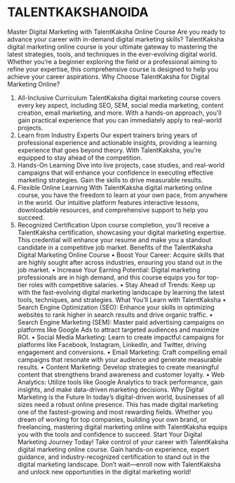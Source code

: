 # TALENTKAKSHANOIDA

Master Digital Marketing with TalentKaksha Online Course
Are you ready to advance your career with in-demand digital marketing skills? TalentKaksha digital marketing online course is your ultimate gateway to mastering the latest strategies, tools, and techniques in the ever-evolving digital world. Whether you’re a beginner exploring the field or a professional aiming to refine your expertise, this comprehensive course is designed to help you achieve your career aspirations.
Why Choose TalentKaksha for Digital Marketing Online?
1.	All-Inclusive Curriculum
TalentKaksha digital marketing course covers every key aspect, including SEO, SEM, social media marketing, content creation, email marketing, and more. With a hands-on approach, you'll gain practical experience that you can immediately apply to real-world projects.
2.	Learn from Industry Experts
Our expert trainers bring years of professional experience and actionable insights, providing a learning experience that goes beyond theory. With TalentKaksha, you’re equipped to stay ahead of the competition.
3.	Hands-On Learning
Dive into live projects, case studies, and real-world campaigns that will enhance your confidence in executing effective marketing strategies. Gain the skills to drive measurable results.
4.	Flexible Online Learning
With TalentKaksha digital marketing online course, you have the freedom to learn at your own pace, from anywhere in the world. Our intuitive platform features interactive lessons, downloadable resources, and comprehensive support to help you succeed.
5.	Recognized Certification
Upon course completion, you'll receive a TalentKaksha certification, showcasing your digital marketing expertise. This credential will enhance your resume and make you a standout candidate in a competitive job market.
Benefits of the TalentKaksha Digital Marketing Online Course
•	Boost Your Career: Acquire skills that are highly sought after across industries, ensuring you stand out in the job market.
•	Increase Your Earning Potential: Digital marketing professionals are in high demand, and this course equips you for top-tier roles with competitive salaries.
•	Stay Ahead of Trends: Keep up with the fast-evolving digital marketing landscape by learning the latest tools, techniques, and strategies.
What You’ll Learn with TalentKaksha
•	Search Engine Optimization (SEO): Enhance your skills in optimizing websites to rank higher in search results and drive organic traffic.
•	Search Engine Marketing (SEM): Master paid advertising campaigns on platforms like Google Ads to attract targeted audiences and maximize ROI.
•	Social Media Marketing: Learn to create impactful campaigns for platforms like Facebook, Instagram, LinkedIn, and Twitter, driving engagement and conversions.
•	Email Marketing: Craft compelling email campaigns that resonate with your audience and generate measurable results.
•	Content Marketing: Develop strategies to create meaningful content that strengthens brand awareness and customer loyalty.
•	Web Analytics: Utilize tools like Google Analytics to track performance, gain insights, and make data-driven marketing decisions.
Why Digital Marketing is the Future
In today’s digital-driven world, businesses of all sizes need a robust online presence. This has made digital marketing one of the fastest-growing and most rewarding fields. Whether you dream of working for top companies, building your own brand, or freelancing, mastering digital marketing online with TalentKaksha equips you with the tools and confidence to succeed.
Start Your Digital Marketing Journey Today!
Take control of your career with TalentKaksha digital marketing online course. Gain hands-on experience, expert guidance, and industry-recognized certification to stand out in the digital marketing landscape.
Don’t wait—enroll now with TalentKaksha and unlock new opportunities in the digital marketing world!

